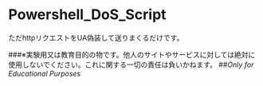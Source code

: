 # Powershell_DoS_Script
ただhttpリクエストをUA偽装して送りまくるだけです。

###※実験用又は教育目的の物です。他人のサイトやサービスに対しては絶対に使用しないでください。これに関する一切の責任は負いかねます。
##*Only for Educational Purposes*


